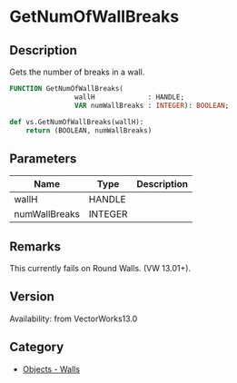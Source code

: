 # GetNumOfWallBreaks

## Description
Gets the number of breaks in a wall.

```pascal
FUNCTION GetNumOfWallBreaks(
				wallH             : HANDLE;
				VAR numWallBreaks : INTEGER): BOOLEAN;
```

```python
def vs.GetNumOfWallBreaks(wallH):
    return (BOOLEAN, numWallBreaks)
```

## Parameters
|Name|Type|Description|
|---|---|---|
|wallH|HANDLE|   |
|numWallBreaks|INTEGER|   |

## Remarks
This currently fails on Round Walls. (VW 13.01+).

## Version
Availability: from VectorWorks13.0

## Category
* [Objects - Walls](../Categories/Objects%20-%20Walls.md)
